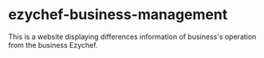 # ezychef-business-management
This is a website displaying differences information of business's operation from the business Ezychef.
